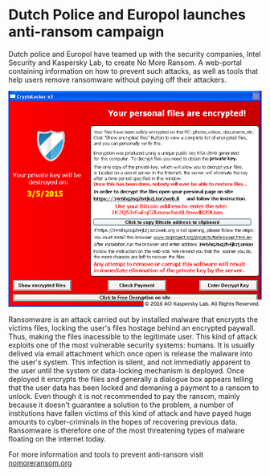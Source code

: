 # Dutch Police and Europol launches anti-ransom campaign

Dutch police and Europol have teamed up with the security companies, Intel Security and Kaspersky Lab, to create No More Ransom. A web-portal containing information on how to prevent such attacks, as well as tools that help users remove ransomware without paying off their attackers.

![Ransomware Example](https://github.com/git-evian/articles/blob/master/ransomware.png?raw=true)

Ransomware is an attack carried out by installed malware that encrypts the victims files, locking the user's files hostage behind an encrypted paywall. Thus, making the files inacessible to the legitimate user. 
This kind of attack exploits one of the most vulnerable security systems: humans. It is usually delived via email attachment which once open is release the malware into the user's system. This infection is silent, and not immediatly apparent to the user until the system or data-locking mechanism is deployed. Once deployed it encrypts the files and generally a dialogue box appears telling that the user data has been locked and demaning a payment to a ransom to unlock.
Even though it is not recommended to pay the ransom, mainly because it doesn't guarantee a solution to the problem, a number of institutions have fallen victims of this kind of attack and have payed huge amounts to cyber-criminals in the hopes of recovering previous data.
Ransomware is therefore one of the most threatening types of malware floating on the internet today.

For more information and tools to prevent anti-ransom visit [nomoreransom.org](https://www.nomoreransom.org/)
